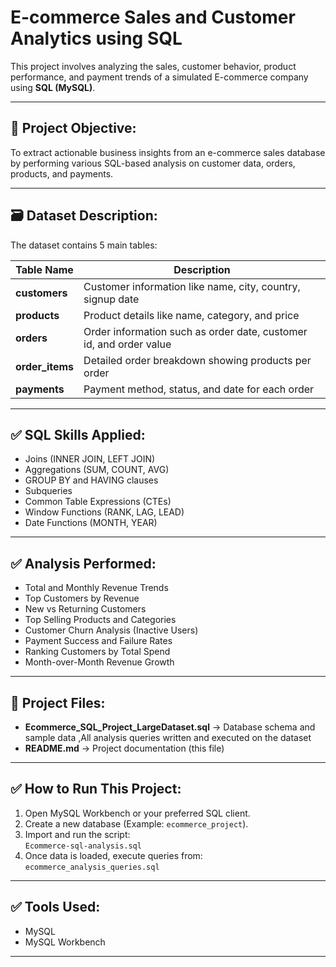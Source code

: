 # E-commerce Sales and Customer Analytics using SQL

This project involves analyzing the sales, customer behavior, product performance, and payment trends of a simulated E-commerce company using **SQL (MySQL)**.

---

## 📌 Project Objective:

To extract actionable business insights from an e-commerce sales database by performing various SQL-based analysis on customer data, orders, products, and payments.

---

## 🗃️ Dataset Description:

The dataset contains 5 main tables:

| Table Name | Description |
|------------|-------------|
| **customers** | Customer information like name, city, country, signup date |
| **products** | Product details like name, category, and price |
| **orders** | Order information such as order date, customer id, and order value |
| **order_items** | Detailed order breakdown showing products per order |
| **payments** | Payment method, status, and date for each order |

---

## ✅ SQL Skills Applied:

- Joins (INNER JOIN, LEFT JOIN)
- Aggregations (SUM, COUNT, AVG)
- GROUP BY and HAVING clauses
- Subqueries
- Common Table Expressions (CTEs)
- Window Functions (RANK, LAG, LEAD)
- Date Functions (MONTH, YEAR)

---

## ✅ Analysis Performed:

- Total and Monthly Revenue Trends
- Top Customers by Revenue
- New vs Returning Customers
- Top Selling Products and Categories
- Customer Churn Analysis (Inactive Users)
- Payment Success and Failure Rates
- Ranking Customers by Total Spend
- Month-over-Month Revenue Growth

---

## 📂 Project Files:

- **Ecommerce_SQL_Project_LargeDataset.sql** → Database schema and sample data ,All analysis queries written and executed on the dataset
- **README.md** → Project documentation (this file)

---

## ✅ How to Run This Project:

1. Open MySQL Workbench or your preferred SQL client.
2. Create a new database (Example: `ecommerce_project`).
3. Import and run the script:  
   `Ecommerce-sql-analysis.sql`
4. Once data is loaded, execute queries from:  
   `ecommerce_analysis_queries.sql`

---

## ✅ Tools Used:

- MySQL
- MySQL Workbench

---




